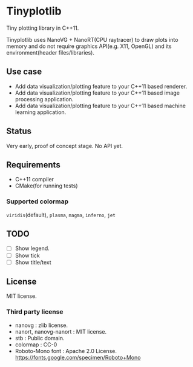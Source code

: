 # Tinyplotlib

Tiny plotting library in C++11.

Tinyplotlib uses NanoVG + NanoRT(CPU raytracer) to draw plots into memory and do not require graphics API(e.g. X11, OpenGL) and its environment(header files/libraries).

## Use case

* Add data visualization/plotting feature to your C++11 based renderer.
* Add data visualization/plotting feature to your C++11 based image processing application.
* Add data visualization/plotting feature to your C++11 based machine learning application.

## Status

Very early, proof of concept stage. No API yet.

## Requirements

* C++11 compiler
* CMake(for running tests)

### Supported colormap

`viridis`(default), `plasma`, `magma`, `inferno`, `jet`

## TODO

* [ ] Show legend.
* [ ] Show tick
* [ ] Show title/text

## License

MIT license.

### Third party license

* nanovg : zlib license.
* nanort, nanovg-nanort : MIT license.
* stb : Public domain.
* colormap : CC-0
* Roboto-Mono font : Apache 2.0 License. https://fonts.google.com/specimen/Roboto+Mono

